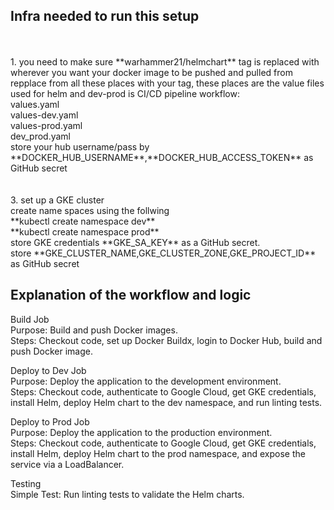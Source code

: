 ## Infra needed to run this setup
<br/>
<br/>
1. you need to make sure **warhammer21/helmchart** tag is replaced with wherever you want your docker image to be pushed and pulled from <br />
repplace from all these places with your tag, these places are the value files used for helm and dev-prod is CI/CD pipeline workflow: <br/>
values.yaml <br />
values-dev.yaml <br />
values-prod.yaml <br />
dev_prod.yaml <br />
store your hub username/pass by **DOCKER_HUB_USERNAME**,**DOCKER_HUB_ACCESS_TOKEN** as GitHub secret  <br />
<br/>
<br/>
3. set up a GKE cluster <br />
create name spaces using the follwing <br />
**kubectl create namespace dev** <br />
**kubectl create namespace prod** <br />
store GKE credentials **GKE_SA_KEY** as a GitHub secret. <br/>
store **GKE_CLUSTER_NAME,GKE_CLUSTER_ZONE,GKE_PROJECT_ID**  as GitHub secret

## Explanation of the workflow and logic 

Build Job<br />
Purpose: Build and push Docker images.<br />
Steps: Checkout code, set up Docker Buildx, login to Docker Hub, build and push Docker image.<br />

Deploy to Dev Job<br />
Purpose: Deploy the application to the development environment.<br />
Steps: Checkout code, authenticate to Google Cloud, get GKE credentials, install Helm, deploy Helm chart to the dev namespace, and run linting tests.<br />

Deploy to Prod Job<br />
Purpose: Deploy the application to the production environment.<br />
Steps: Checkout code, authenticate to Google Cloud, get GKE credentials, install Helm, deploy Helm chart to the prod namespace, and expose the service via a LoadBalancer.<br />

Testing<br />
Simple Test: Run linting tests to validate the Helm charts.<br />









